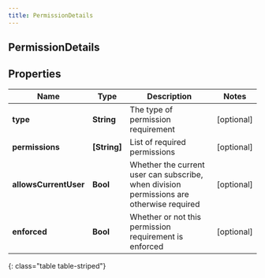 ```yaml
---
title: PermissionDetails
---
```

## PermissionDetails

## Properties

|Name | Type | Description | Notes|
|------------ | ------------- | ------------- | -------------|
| **type** | **String** | The type of permission requirement | [optional] |
| **permissions** | **[String]** | List of required permissions | [optional] |
| **allowsCurrentUser** | **Bool** | Whether the current user can subscribe, when division permissions are otherwise required | [optional] |
| **enforced** | **Bool** | Whether or not this permission requirement is enforced | [optional] |
{: class="table table-striped"}


